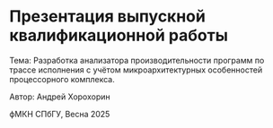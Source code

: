 # Презентация выпускной квалификационной работы

Тема: Разработка анализатора производительности программ по
трассе исполнения с учётом микроархитектурных особенностей процессорного комплекса.

Автор: Андрей Хорохорин

фМКН СПбГУ, Весна 2025
